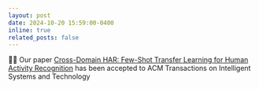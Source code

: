 ```yaml
---
layout: post
date: 2024-10-20 15:59:00-0400
inline: true
related_posts: false
---
```


🎉📄 Our paper [Cross-Domain HAR: Few-Shot Transfer Learning for Human Activity Recognition](https://dl.acm.org/doi/10.1145/3704921) has been accepted to ACM Transactions on Intelligent Systems and Technology
